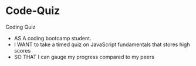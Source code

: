 # Code-Quiz
Coding Quiz


- AS A coding bootcamp student.
- I WANT to take a timed quiz on JavaScript fundamentals that stores high scores
- SO THAT I can gauge my progress compared to my peers
